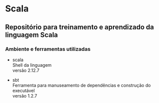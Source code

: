 # Scala
## Repositório para treinamento e aprendizado da linguagem Scala

### Ambiente e ferramentas utilizadas
- scala<br/>
Shell da linguagem<br/>
versão 2.12.7 

- sbt<br/>
Ferramenta para manuseamento de dependências e construção do executável<br/>
versão 1.2.7
